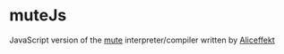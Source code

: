 muteJs
======

JavaScript version of the [mute](http://wiki.xxiivv.com/mute) interpreter/compiler written by [Aliceffekt](https://github.com/aliceffekt)
